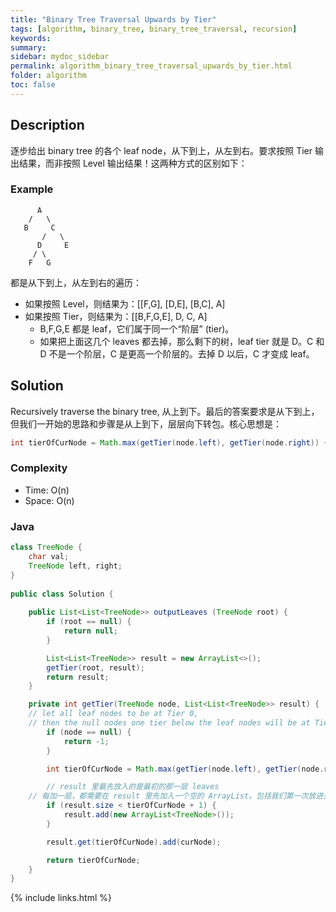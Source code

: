 ```yaml
---
title: "Binary Tree Traversal Upwards by Tier"
tags: [algorithm, binary_tree, binary_tree_traversal, recursion]
keywords:
summary:
sidebar: mydoc_sidebar
permalink: algorithm_binary_tree_traversal_upwards_by_tier.html
folder: algorithm
toc: false
---
```


## Description
逐步给出 binary tree 的各个 leaf node，从下到上，从左到右。要求按照 Tier 输出结果，而非按照 Level 输出结果！这两种方式的区别如下：

### Example
```
      A
    /   \
   B     C
       /   \
      D     E
     / \
    F   G
```
都是从下到上，从左到右的遍历：
* 如果按照 Level，则结果为：[[F,G], [D,E], [B,C], A]
* 如果按照 Tier，则结果为：[[B,F,G,E], D, C, A]
  * B,F,G,E 都是 leaf，它们属于同一个“阶层” (tier)。
  * 如果把上面这几个 leaves 都去掉，那么剩下的树，leaf tier 就是 D。C 和 D 不是一个阶层，C 是更高一个阶层的。去掉 D 以后，C 才变成 leaf。


  
## Solution
Recursively traverse the binary tree, 从上到下。最后的答案要求是从下到上，但我们一开始的思路和步骤是从上到下，层层向下转包。核心思想是：
```java
int tierOfCurNode = Math.max(getTier(node.left), getTier(node.right)) + 1;
```

### Complexity
* Time: O(n)
* Space: O(n)

### Java
```java
class TreeNode {
    char val;
    TreeNode left, right;
}
 
public class Solution {
	
    public List<List<TreeNode>> outputLeaves (TreeNode root) {
        if (root == null) {
            return null;
        }

        List<List<TreeNode>> result = new ArrayList<>();		
        getTier(root, result);
        return result;
    }

    private int getTier(TreeNode node, List<List<TreeNode>> result) {
	// let all leaf nodes to be at Tier 0,
	// then the null nodes one tier below the leaf nodes will be at Tier -1
        if (node == null) {
            return -1;
        }

        int tierOfCurNode = Math.max(getTier(node.left), getTier(node.right)) + 1;

        // result 里最先放入的是最初的那一层 leaves
	// 每加一层，都需要在 result 里先加入一个空的 ArrayList。包括我们第一次放进去最初的那一层leaves的时候
        if (result.size < tierOfCurNode + 1) {
            result.add(new ArrayList<TreeNode>());
        }

        result.get(tierOfCurNode).add(curNode);

        return tierOfCurNode;
    }
}
```

{% include links.html %}
